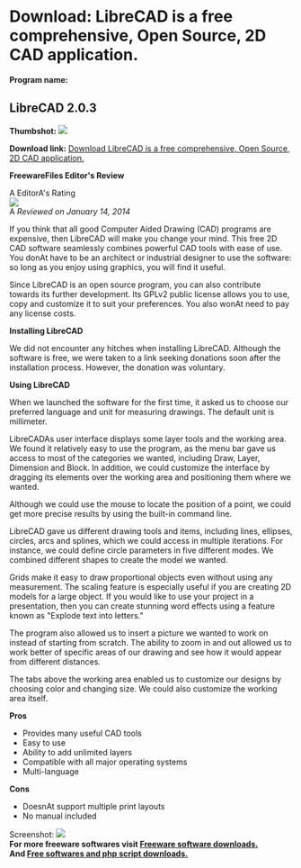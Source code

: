 # Download: LibreCAD is a free comprehensive, Open Source, 2D CAD application.

**Program name:**

## LibreCAD 2.0.3

  
**Thumbshot:** ![](http://www.freewarefiles.com/screenshot/librecad_md.jpg)   
  
**Download link:** [Download LibreCAD is a free comprehensive, Open Source, 2D CAD application.](http://freesoftwares.boysofts.com/LibreCAD_program_68766.html)  
  


**FreewareFiles Editor's Review**  
  


A EditorA's Rating  
![](http://www.freewarefiles.com/images/rating/4.5.gif)  
A _Reviewed on January 14, 2014_   
  
If you think that all good Computer Aided Drawing (CAD) programs are expensive, then LibreCAD will make you change your mind. This free 2D CAD software seamlessly combines powerful CAD tools with ease of use. You donAt have to be an architect or industrial designer to use the software: so long as you enjoy using graphics, you will find it useful. 

Since LibreCAD is an open source program, you can also contribute towards its further development. Its GPLv2 public license allows you to use, copy and customize it to suit your preferences. You also wonAt need to pay any license costs.

**Installing LibreCAD**

We did not encounter any hitches when installing LibreCAD. Although the software is free, we were taken to a link seeking donations soon after the installation process. However, the donation was voluntary. 

**Using LibreCAD**

When we launched the software for the first time, it asked us to choose our preferred language and unit for measuring drawings. The default unit is millimeter.

LibreCADAs user interface displays some layer tools and the working area. We found it relatively easy to use the program, as the menu bar gave us access to most of the categories we wanted, including Draw, Layer, Dimension and Block. In addition, we could customize the interface by dragging its elements over the working area and positioning them where we wanted.

Although we could use the mouse to locate the position of a point, we could get more precise results by using the built-in command line.

LibreCAD gave us different drawing tools and items, including lines, ellipses, circles, arcs and splines, which we could access in multiple iterations. For instance, we could define circle parameters in five different modes. We combined different shapes to create the model we wanted.

Grids make it easy to draw proportional objects even without using any measurement. The scaling feature is especially useful if you are creating 2D models for a large object. If you would like to use your project in a presentation, then you can create stunning word effects using a feature known as "Explode text into letters."

The program also allowed us to insert a picture we wanted to work on instead of starting from scratch. The ability to zoom in and out allowed us to work better of specific areas of our drawing and see how it would appear from different distances.

The tabs above the working area enabled us to customize our designs by choosing color and changing size. We could also customize the working area itself.

**Pros**

  * Provides many useful CAD tools 
  * Easy to use 
  * Ability to add unlimited layers 
  * Compatible with all major operating systems 
  * Multi-language 

**Cons**

  * DoesnAt support multiple print layouts 
  * No manual included 

  
  
Screenshot: ![](http://www.freewarefiles.com/screenshot/librecad.jpg)   
**For more freeware softwares visit [Freeware software downloads.](http://freesoftwares.boysofts.com/)**   
**And [Free softwares and php script downloads.](http://www.boysofts.com/)**
